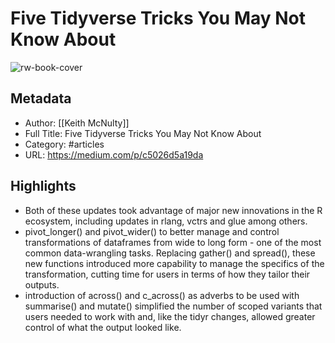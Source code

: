 # Five Tidyverse Tricks You May Not Know About

![rw-book-cover](https://readwise-assets.s3.amazonaws.com/static/images/article4.6bc1851654a0.png)

## Metadata
- Author: [[Keith McNulty]]
- Full Title: Five Tidyverse Tricks You May Not Know About
- Category: #articles
- URL: https://medium.com/p/c5026d5a19da

## Highlights
- Both of these updates took advantage of major new innovations in the R ecosystem, including updates in rlang, vctrs and glue among others.
- pivot_longer() and pivot_wider() to better manage and control transformations of dataframes from wide to long form - one of the most common data-wrangling tasks. Replacing gather() and spread(), these new functions introduced more capability to manage the specifics of the transformation, cutting time for users in terms of how they tailor their outputs.
- introduction of across() and c_across() as adverbs to be used with summarise() and mutate() simplified the number of scoped variants that users needed to work with and, like the tidyr changes, allowed greater control of what the output looked like.
